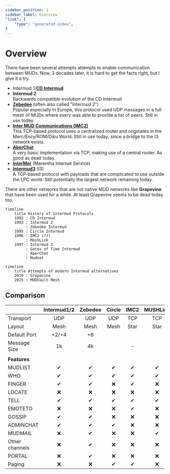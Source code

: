 ```yaml
---
sidebar_position: 1
sidebar_label: Overview
"link": {
    "type": "generated-index",
}
---
```

# Overview

There have been several attempts attempts to enable communication between MUDs. 
Now, 3 decades later, it is hard to get the facts right, but I give it a try.

- Intermud 1/**[CD Intermud](cd_intermud)**
- **Intermud 2**<br/>
  Backwards compatible evolution of the CD Intermud
- **[Zebedee](zebedee)** (often also called "Intermud 2")<br/>
  Popular especially in Europe, this protocol used UDP messages in a full mesh 
  of MUDs where every was able to provide a list of peers. Still in use today.
- **[Inter MUD Communications (IMC2)](imc2.md)**<br/>
  This TCP-based protocol uses a centralized router and originates in the 
  Merc/Ency/ROM/Diku World. Still in use today, since a bridge to the I3
  network exists.
- **[AberChat](aberchat)**<br/>
  A very basic implementation via TCP, making use of a central router. As good
  as dead today.
- **[InterMer](merentha)** (Merentha Internet Service)<br/>
- **[Intermud3](intermud3)** (I3)<br/>
  A TCP-based protocol with payloads that are complicated to use outside the LPC
  world. Still potentially the largest network remaining today.
  

There are other networks that are not native MUD networks like **Grapevine** that have been used for a while. 
At least Grapevine seems to be dead today too.

```mermaid
timeline
    title History of Intermud Protocols
    1992 : CD Intermud
    1993 : Intermud 2
         : Zebedee Intermud
    1995 : Circle Intermud
    1996 : IMC2 (??)
         : MushLink
    1997 : Intermud 3
         : Gates of Time Intermud
         : AberChat
         : Mudnet
```

```mermaid
timeline
    title Attempts of modern Intermud alternatives
    2019 : Grapevine
    2025 : MUDVault Mesh
```

## Comparison

|                | Intermud1/2 | Zebedee | Circle | IMC2 | MUSHLink | Intermud3 | Merentha | Aberchat | MUDVault |
| -------------- | :---------: | :-----: | :----: | :--: | :------: | :-------: | :------: | :------: | :------: |
| Transport      |     UDP     |   UDP   |  UDP   | TCP  |   TCP    |    TCP    |   UDP    |   UDP    |   TCP    |
| Layout         |    Mesh     |  Mesh   |  Mesh  | Star |   Star   |   Star    |   Mesh   |   Mesh   |   Star   |
| Default Port   |    +2/+4    |   +6    |        |      |          |    +8     |  10006   |          |   8084   |
| Message Size   |     1k      |   4k    |        |  -   |          |     -     |    ?     |    ?     |    -     |
|                |             |         |        |      |          |           |          |          |          |
| **Features**   |             |         |        |      |          |           |          |          |          |
| MUDLIST        |      ✔      |    ✔    |   ✔    |  ✔   |    ✔     |     ✔     |    ✔     |    ✔     |    ✔     |
| WHO            |      ✔      |    ✔    |   ✔    |  ✔   |    ✔     |     ✔     |    ✔     |    ✔     |    ✔     |
| FINGER         |      ✔      |    ✔    |   ❌    |  ✔   |    ❌     |     ✔     |    ✔     |    ❌     |    ✔     |
| LOCATE         |      ❌      |    ❌    |   ❌    |  ❌   |    ❌     |     ✔     |    ❌     |    ❌     |    ✔     |
| TELL           |      ✔      |    ✔    |   ✔    |  ✔   |    ✔     |     ✔     |    ✔     |    ✔     |    ✔     |
| EMOTETO        |      ❌      |    ❌    |   ❌    |  ✔   |    ❌     |     ✔     |    ❌     |    ❌     |    ✔     |
| GOSSIP         |      ✔      |    ✔    |   ❌    |  ❌   |    ❌     |     ✔     |    ❌     |    ✔     |    ✔     |
| ADMINCHAT      |      ✔      |    ✔    |   ✔    |  ❌   |    ❌     |     ✔     |    ✔     |    ✔     |    ✔     |
| MUDMAIL        |      ❌      |    ✔    |   ❌    |  ❌   |    ✔     |     ✔     |    ❌     |    ❌     |    ❌     |
| Other channels |      ❌      |    ✔    |   ❌    |  ❌   |    ❌     |     ✔     |    ❌     |    ❌     |    ✔     |
| PORTAL         |      ❌      |    ✔    |   ❌    |  ❌   |    ❌     |     ❌     |    ❌     |    ❌     |    ❌     |
| Paging         |      ❌      |    ❌    |   ✔    |  ✔   |    ❌     |     ❌     |    ❌     |    ❌     |    ❌     |

